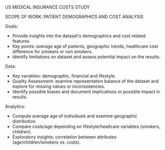 US MEDICAL INSURANCE COSTS STUDY

SCOPE OF WORK: PATIENT DEMOGRAPHICS AND COST ANALYSIS 

Goals: 
- Provide insights into the dataset's demographics and cost related features.
- Key points: average age of patients, geographic trends, healthcare cost difference for smokers or non smokers.
- Identify limitations on dataset and assess potential impact on the results.

Data:
- Key variables: demographic, financial and lifestyle.
- Quality Assessment: examine representation balance of the dataset and explore for missing values or inconsistencies.
- Identify possible biases and document implications or possible impact in results.

Analytics:
- Compute average age of individuals and examine geographic distribution.
- Compare costs/age depending on lifestyle/healtcare variables (smokers, children).
- Exploratory insights: correlation between attributes (age/children/smokers vs. costs).

